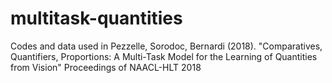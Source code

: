 # multitask-quantities
Codes and data used in Pezzelle, Sorodoc, Bernardi (2018). "Comparatives, Quantifiers, Proportions: A Multi-Task Model for the Learning of Quantities from Vision"
Proceedings of NAACL-HLT 2018

